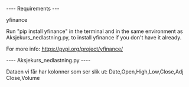 ---- Requirements ---

yfinance

Run "pip install yfinance" in the terminal and in the same environment as Aksjekurs_nedlastning.py, to install yfinance if you don't have it already.

For more info: https://pypi.org/project/yfinance/

---- Aksjekurs_nedlastning.py ----

Dataen vi får har kolonner som ser slik ut: Date,Open,High,Low,Close,Adj Close,Volume
